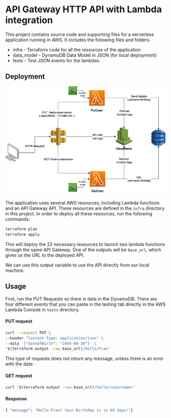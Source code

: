 # API Gateway HTTP API with Lambda integration

This project contains source code and supporting files for a serverless application running in AWS. It includes the following files and folders.

- infra - Terraform code for all the resources of the application
- data_model - DynamoDB Data Model in JSON (for local deployment)
- tests - Test JSON events for the lambdas

## Deployment
![alt text](./architecture.png)

The application uses several AWS resources, including Lambda functions and an API Gateway API. These resources are defined in the `infra` directory in this project. In order to deploy all these resources, run the following commands:

```bash
terraform plan
terraform apply
```

This will deploy the 22 necessary resources to launch two lambda functions through the same API Gateway.
One of the outputs will be `base_url`, which gives us the URL to the deployed API.

We can use this output variable to use the API directly from our local machine.

## Usage
First, run the PUT Requests so there is data in the DynamoDB. There are four different events that you can paste in the testing tab directly in the AWS Lambda Console in `tests` directory.

#### PUT request
```bash
curl --request PUT \
--header "Content-Type: application/json" \
--data '{"dateOfBirth": "1994-08-30"}' \
"$(terraform output -raw base_url)/hello/Fran"
```
This type of requests does not return any message, unless there is an error with the date.
#### GET request
```bash
curl "$(terraform output -raw base_url)/hello/<username>"
```
#### Response
```bash
{ "message": "Hello Fran! Your Birthday is in 69 days!"}
```